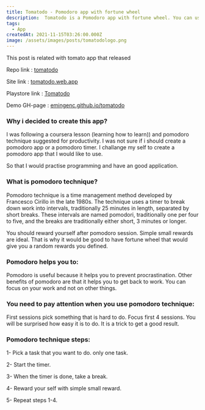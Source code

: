```yaml
---
title: Tomatodo - Pomodoro app with fortune wheel
description:  Tomatodo is a Pomodoro app with fortune wheel. You can use it to track your work time. It is a simple and easy to use Pomodoro app. You can reward your work time and get a random fortune.
tags:
  - App
createdAt: 2021-11-15T03:26:00.000Z
image: /assets/images/posts/tomatodologo.png
---
```


<blog-notification type="warning">This post is related with tomato app that released </blog-notification>


<smart-image src="/assets/images/posts/tomatodologo.png"></smart-image>

Repo link : <a target='blank' href="https://github.com/emingenc/tomatodo">tomatodo</a>

Site link : <a target='blank' href="https://tomatodo.web.app">tomatodo.web.app</a>

Playstore link : <a target='blank' href="https://play.google.com/store/apps/details?id=com.emdiapps.tomatodo">Tomatodo</a>

Demo GH-page : <a target='blank' href="https://emingenc.github.io/tomatodo">emingenc.github.io/tomatodo</a>


### Why i decided to create this app?

I was following a coursera lesson (learning how to learn)) and pomodoro technique suggested for productivity. I was not sure if i should create a pomodoro app or a pomodoro timer. I challange my self to create a pomodoro app that I would like to use.

So that I would practise programming and have an good application.

### What is pomodoro technique?

Pomodoro technique is a time management method developed by Francesco Cirillo in the late 1980s. The technique uses a timer to break down work into intervals, traditionally 25 minutes in length, separated by short breaks. These intervals are named pomodori, traditionally one per four to five, and the breaks are traditionally either short, 3 minutes or longer.

You should reward yourself after pomodoro session. Simple small rewards are ideal. That is why it would be good to have fortune wheel that would give you a random rewards you defined.

### Pomodoro helps you to:

Pomodoro is useful because it helps you to prevent procrastination.
Other benefits of pomodoro are that it helps you to get back to work. You can focus on your work and not on other things.


### You need to pay attention when you use pomodoro technique:

First sessions pick something that is hard to do. Focus first 4 sessions. 
You will be surprised how easy it is to do. It is a trick to get a good result.

<smart-image src="/assets/images/posts/tomatodo.png"></smart-image>

### Pomodoro technique steps:

1- Pick a task that you want to do. only one task.

2- Start the timer.

3- When the timer is done, take a break.

4- Reward your self with simple small reward.

5- Repeat steps 1-4.


